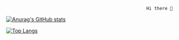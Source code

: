                                                          Hi there 👋

<!--
**Emeka1993/Emeka1993** is a ✨ _special_ ✨ repository because its `README.md` (this file) appears on your GitHub profile.

Here are some ideas to get you started:

- 🔭 I’m currently working on ...
- 🌱 I’m currently learning ...
- 👯 I’m looking to collaborate on ...
- 🤔 I’m looking for help with ...
- 💬 Ask me about ...
- 📫 How to reach me: ...
- 😄 Pronouns: ...
- ⚡ Fun fact: ...
--> 


[![Anurag's GitHub stats](https://github-readme-stats.vercel.app/api?username=emeka1993&hide=totalstars&show_icons=true&theme=highcontrast)](https://github.com/emeka1993/github-readme-stats)


[![Top Langs](https://github-readme-stats.vercel.app/api/top-langs/?username=emeka1993)](https://github.com/emeka1993/github-readme-stats)
